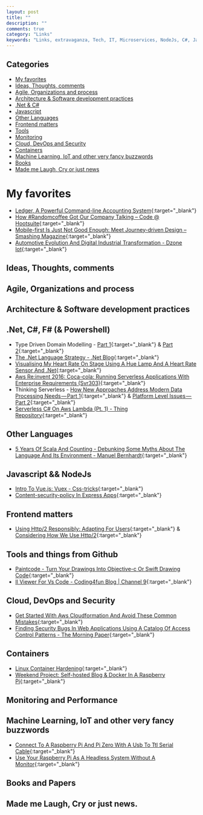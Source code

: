 ```yaml
---
layout: post
title: ""
description: ""
comments: true
category: "Links"
keywords: "Links, extravaganza, Tech, IT, Microservices, NodeJs, C#, Javascript, Solution architecture"
---
```


## Categories ##
* [My favorites](#favorites)
* [Ideas, Thoughts, comments](#ideas)
* [Agile, Organizations and process](#agile)
* [Architecture & Software development practices](#development)
* [.Net & C#](#net)
* [Javascript](#javascript)
* [Other Languages](#polygloting)
* [Frontend matters](#web)
* [Tools](#tools)
* [Monitoring](#monitoring)
* [Cloud, DevOps and Security](#devops)
* [Containers](#containers)
* [Machine Learning, IoT and other very fancy buzzwords](#iot)
* [Books](#books)
* [Made me Laugh, Cry or just news](#news)

# My favorites<a name="favorites"></a> #
* [Ledger, A Powerful Command-line Accounting System](http://ledger-cli.org/){:target="_blank"}
* [How #Randomcoffee Got Our Company Talking – Code @ Hootsuite](http://code.hootsuite.com/randomcoffee/){:target="_blank"}
* [Mobile-first Is Just Not Good Enough: Meet Journey-driven Design – Smashing Magazine](https://www.smashingmagazine.com/2017/02/mobile-first-is-just-not-good-enough-meet-journey-driven-design/){:target="_blank"}
* [Automotive Evolution And Digital Industrial Transformation - Dzone Iot](https://dzone.com/articles/automotive-evolution-and-digital-industrial-transformation){:target="_blank"}

## Ideas, Thoughts, comments <a name="ideas"></a> ##

## Agile, Organizations and process<a name="agile"></a> ##

## Architecture & Software development practices <a name="development"></a> ##

## **.Net, C#, F# (& Powershell)**  <a name="net"></a> ##
* Type Driven Domain Modelling - [Part 1](http://lucasmreis.github.io/blog/type-driven-domain-modelling-part-1/){:target="_blank"} & [Part 2](http://lucasmreis.github.io/blog/type-driven-domain-modelling-part-2/){:target="_blank"}
* [The .Net Language Strategy - .Net Blog](https://blogs.msdn.microsoft.com/dotnet/2017/02/01/the-net-language-strategy/){:target="_blank"}
* [Visualising My Heart Rate On Stage Using A Hue Lamp And A Heart Rate Sensor And .Net](http://danielwertheim.se/visualising-my-heart-rate-on-stage-using-a-hue-lamp-and-a-heart-rate-sensor-and-net/){:target="_blank"}
* [Aws Re:invent 2016: Coca-cola: Running Serverless Applications With Enterprise Requirements (Svr303)](https://www.youtube.com/watch?v=yErmil00DYs){:target="_blank"}
* Thinking Serverless - [How New Approaches Address Modern Data Processing Needs — Part 1](https://read.acloud.guru/thinking-serverless-how-new-approaches-address-modern-data-processing-needs-part-1-af6a158a3af1#.y5oc6ml75){:target="_blank"} & [Platform Level Issues — Part 2](https://read.acloud.guru/thinking-serverless-platform-level-issues-part-2-60762ab3d73e#.pp4fhp86n){:target="_blank"}
* [Serverless C# On Aws Lambda (Pt. 1) - Thing Repository](http://thingrepository.com/2017/02/05/Serverless-C-on-AWS-Lambda-pt-1/){:target="_blank"}

## Other Languages  <a name="polygloting"></a> ##
* [5 Years Of Scala And Counting - Debunking Some Myths About The Language And Its Environment - Manuel Bernhardt](http://manuel.bernhardt.io/2015/11/13/5-years-of-scala-and-counting-debunking-some-myths-about-the-language-and-its-environment/){:target="_blank"}

## Javascript && NodeJs <a name="javascript"></a><a name="nodejs"></a> ##
* [Intro To Vue.js: Vuex - Css-tricks](https://css-tricks.com/intro-to-vue-4-vuex/){:target="_blank"}
* [Content-security-policy In Express Apps](https://ponyfoo.com/articles/content-security-policy-in-express-apps){:target="_blank"}

## Frontend matters <a name="web"></a> ## 
* [Using Http/2 Responsibly: Adapting For Users](http://alistapart.com/article/using-http-2-responsibly-adapting-for-users){:target="_blank"} & [Considering How We Use Http/2](http://alistapart.com/article/considering-how-we-use-http2){:target="_blank"}

## Tools and things from Github <a name="tools"></a> ##
* [Paintcode - Turn Your Drawings Into Objective-c Or Swift Drawing Code](https://www.paintcodeapp.com/){:target="_blank"}
* [Il Viewer For Vs Code - Coding4fun Blog | Channel 9](https://channel9.msdn.com/coding4fun/blog/IL-Viewer-for-VS-Code?WT.mc_id=DX_MVP4025064){:target="_blank"}

## Cloud, DevOps and Security<a name="devops"></a> ##
* [Get Started With Aws Cloudformation And Avoid These Common Mistakes](https://read.acloud.guru/get-started-with-aws-cloudformation-and-avoid-these-common-mistakes-b68e7d7cd302#.51yinwmr9){:target="_blank"}
* [Finding Security Bugs In Web Applications Using A Catalog Of Access Control Patterns - The Morning Paper](https://blog.acolyer.org/2017/02/07/finding-security-bugs-in-web-applications-using-a-catalog-of-access-control-patterns/){:target="_blank"}

## Containers <a name="containers"></a> ##
* [Linux Container Hardening](https://containerhardening.org/){:target="_blank"}
* [Weekend Project: Self-hosted Blog & Docker In A Raspberry Pi](http://blog.johncrisostomo.com/weekend-project-self-hosted-blog-with-docker-in-a-raspberry-pi/){:target="_blank"}

## Monitoring and Performance <a name="monitoring"></a> ##

## Machine Learning, IoT and other very fancy buzzwords <a name="iot"></a> ##
* [Connect To A Raspberry Pi And Pi Zero With A Usb To Ttl Serial Cable](https://www.thepolyglotdeveloper.com/2017/02/connect-raspberry-pi-pi-zero-usb-ttl-serial-cable/){:target="_blank"}
* [Use Your Raspberry Pi As A Headless System Without A Monitor](https://www.thepolyglotdeveloper.com/2016/02/use-your-raspberry-pi-as-a-headless-system-without-a-monitor/){:target="_blank"}

## Books and Papers<a name="books"></a> ##

## Made me Laugh, Cry or just news. <a name="news"></a> ##
